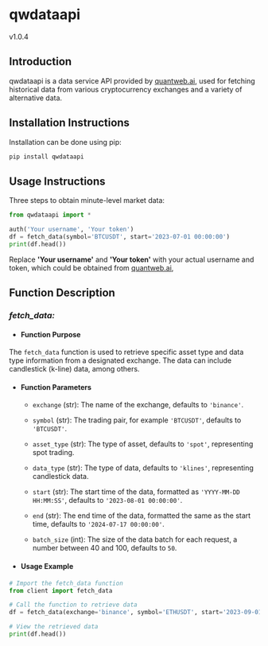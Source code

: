 # qwdataapi 

v1.0.4



## Introduction

qwdataapi is a data service API provided by [quantweb.ai](https://www.quantweb3.ai), used for fetching historical data from various cryptocurrency exchanges and a variety of alternative data.



## Installation Instructions

Installation can be done using pip:

```bash
pip install qwdataapi
```



## Usage Instructions

Three steps to obtain minute-level market data:

```python
from qwdataapi import *

auth('Your username', 'Your token')
df = fetch_data(symbol='BTCUSDT', start='2023-07-01 00:00:00')
print(df.head())
```

Replace **'Your username'** and **'Your token'** with your actual username and token, which could be obtained from [quantweb.ai](https://www.quantweb3.ai), 



## Function Description



### ***fetch_data:***

- #### Function Purpose

The `fetch_data` function is used to retrieve specific asset type and data type information from a designated exchange. The data can include candlestick (k-line) data, among others.



- #### Function Parameters
  - `exchange` (str): The name of the exchange, defaults to `'binance'`.

  - `symbol` (str): The trading pair, for example `'BTCUSDT'`, defaults to `'BTCUSDT'`.

  - `asset_type` (str): The type of asset, defaults to `'spot'`, representing spot trading.

  - `data_type` (str): The type of data, defaults to `'klines'`, representing candlestick data.

  - `start` (str): The start time of the data, formatted as `'YYYY-MM-DD HH:MM:SS'`, defaults to `'2023-08-01 00:00:00'`.

  - `end` (str): The end time of the data, formatted the same as the start time, defaults to `'2024-07-17 00:00:00'`.

  - `batch_size` (int): The size of the data batch for each request, a number between 40 and 100, defaults to `50`.

    

- #### Usage Example

```python
# Import the fetch_data function
from client import fetch_data

# Call the function to retrieve data
df = fetch_data(exchange='binance', symbol='ETHUSDT', start='2023-09-01 00:00:00', end='2023-09-30 23:59:59')

# View the retrieved data
print(df.head())
```

```
